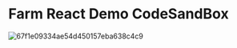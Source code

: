 # Farm React Demo CodeSandBox

![67f1e09334ae54d450157eba638c4c9](https://github.com/ErKeLost/react-farm/assets/66500121/8ea5240b-b8d7-40ac-b02b-0f281e660a25)
